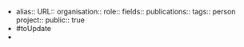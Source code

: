 - alias::
  URL::
  organisation::
  role::
  fields::
  publications:: 
  tags:: person
  project::
  public:: true
- #toUpdate
-